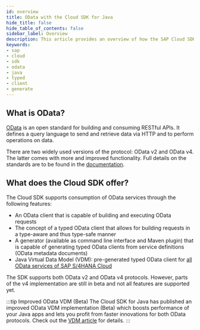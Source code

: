 ```yaml
---
id: overview
title: OData with the Cloud SDK for Java
hide_title: false
hide_table_of_contents: false
sidebar_label: Overview
description: This article provides an overview of how the SAP Cloud SDK for Java supports connecting to OData services. 
keywords:
- sap
- cloud
- sdk
- odata
- java
- typed
- client
- generate
---
```


## What is OData?

[OData](https://www.odata.org/) is an open standard for building and consuming RESTful APIs. It defines a query language to send and retrieve data via HTTP and to perform operations on data.

There are two widely used versions of the protocol: OData v2 and OData v4. The latter comes with more and improved functionality. Full details on the standards are to be found in the [documentation](https://www.odata.org/documentation/).

## What does the Cloud SDK offer?

The Cloud SDK supports consumption of OData services through the following features:

- An OData client that is capable of building and executing OData requests
- The concept of a typed OData client that allows for building requests in a type-aware and thus type-safe manner
- A generator (available as command line interface and Maven plugin) that is capable of generating typed OData clients from service definitions (OData metadata documents)
- Java Virtual Data Model (VDM): pre-generated typed OData client for [all OData services of SAP S/4HANA Cloud](https://api.sap.com/package/SAPS4HANACloud?section=Artifacts)

The SDK supports both OData v2 and OData v4 protocols. However, parts of the v4 implementation are still in beta and not all features are supported yet.

:::tip Improved OData VDM (Beta)
The Cloud SDK for Java has published an improved OData VDM implementation (Beta) which boosts performance of your Java apps and lets you profit from faster innovations for both OData protocols. Check out the [VDM article](use-vdm.md) for details.
:::
